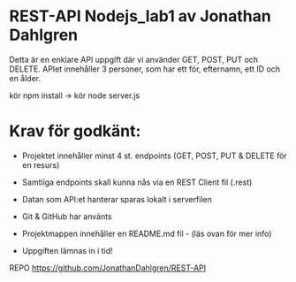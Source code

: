 # REST-API  Nodejs_lab1 av Jonathan Dahlgren

Detta är en enklare API uppgift där vi använder GET, POST, PUT och DELETE. APIet innehåller 3 personer, som har ett för, efternamn, ett ID och en ålder.

kör npm install -> kör node server.js


# Krav för godkänt: 

* Projektet innehåller minst 4 st. endpoints (GET, POST, PUT & DELETE för en resurs)

* Samtliga endpoints skall kunna nås via en REST Client fil (.rest)

* Datan som API:et hanterar sparas lokalt i serverfilen

* Git & GitHub har använts

* Projektmappen innehåller en README.md fil - (läs ovan för mer info)

* Uppgiften lämnas in i tid!
 

REPO https://github.com/JonathanDahlgren/REST-API
